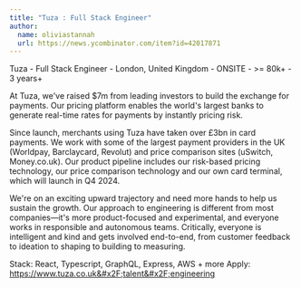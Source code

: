 ```yaml
---
title: "Tuza : Full Stack Engineer"
author:
  name: oliviastannah
  url: https://news.ycombinator.com/item?id=42017871
---
```

Tuza - Full Stack Engineer - London, United Kingdom - ONSITE - &gt;= 80k+ - 3 years+

At Tuza, we&#x27;ve raised $7m from leading investors to build the exchange for payments. Our pricing platform enables the world&#x27;s largest banks to generate real-time rates for payments by instantly pricing risk.

Since launch, merchants using Tuza have taken over £3bn in card payments. We work with some of the largest payment providers in the UK (Worldpay, Barclaycard, Revolut) and price comparison sites (uSwitch, Money.co.uk). Our product pipeline includes our risk-based pricing technology, our price comparison technology and our own card terminal, which will launch in Q4 2024.

We&#x27;re on an exciting upward trajectory and need more hands to help us sustain the growth. Our approach to engineering is different from most companies—it&#x27;s more product-focused and experimental, and everyone works in responsible and autonomous teams. Critically, everyone is intelligent and kind and gets involved end-to-end, from customer feedback to ideation to shaping to building to measuring.

Stack: React, Typescript, GraphQL, Express, AWS + more
Apply: <a href="https:&#x2F;&#x2F;www.tuza.co.uk&#x2F;talent&#x2F;engineering" rel="nofollow">https:&#x2F;&#x2F;www.tuza.co.uk&#x2F;talent&#x2F;engineering</a>
<JobApplication />
